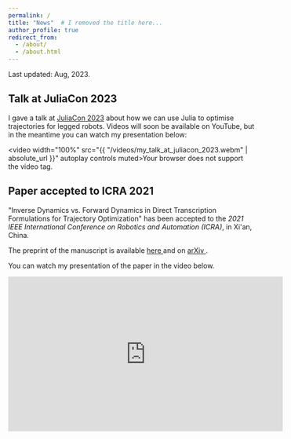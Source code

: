 ```yaml
---
permalink: /
title: "News"  # I removed the title here...
author_profile: true
redirect_from: 
  - /about/
  - /about.html
---
```


Last updated: Aug, 2023.

## Talk at JuliaCon 2023

I gave a talk at [JuliaCon 2023](https://juliacon.org/2023/) about how we can use Julia to optimise trajectories for legged robots. Videos will soon be available on YouTube, but in the meantime you can watch my presentation below:

<video width="100%" src="{{ "/videos/my_talk_at_juliacon_2023.webm" | absolute_url }}" autoplay controls muted>Your browser does not support the video tag.</video>

## Paper accepted to ICRA 2021

"Inverse Dynamics vs. Forward Dynamics in Direct Transcription Formulations for Trajectory Optimization" has been accepted to the *2021 IEEE International Conference on Robotics and Automation (ICRA)*, in Xi'an, China.

<p>The preprint of the manuscript is available <a href="{{ site.url | append: site.baseurl | append: "/files/ferrolho2021inverse.pdf" }}">here <i class="fas fa-file-pdf"></i></a> and on <a href="https://arxiv.org/abs/2010.05359">arXiv <i class="fas fa-globe"></i></a>.</p>

You can watch my presentation of the paper in the video below.

<iframe width="560" height="315" src="https://www.youtube.com/embed/eG5XX-XjfsQ" frameborder="0" allow="accelerometer; autoplay; encrypted-media; gyroscope; picture-in-picture" allowfullscreen></iframe>
